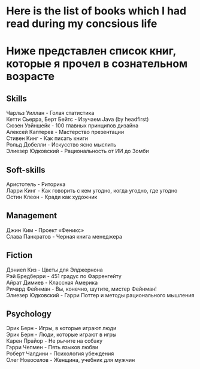 # Here is the list of books which I had read during my concsious life
# Ниже представлен список книг, которые я прочел в сознательном возрасте

## Skills
Чарльз Уиллан - Голая статистика  
Кетти Сьерра, Берт Бейтс - Изучаем Java (by headfirst)  
Сюзен Уэйншейк - 100 главных принципов дизайна  
Алексей Каптерев - Мастерство презентации  
Стивен Кинг - Как писать книги  
Рольд Добелли - Искусство ясно мыслить  
Элиезер Юдковский - Рациональность от ИИ до Зомби  

## Soft-skills
Аристотель - Риторика  
Ларри Кинг - Как говорить с кем угодно, когда угодно, где угодно  
Остин Клеон - Кради как художник  

## Management
Джин Ким - Проект «Феникс»  
Слава Панкратов - Черная книга менеджера  

## Fiction 
Дэниел Киз - Цветы для Элджернона  
Рэй Бредберри - 451 градус по Фарренгейту  
Айрат Димиев - Классная Америка  
Ричард Фейнман - Вы, конечно, шутите, мистер Фейнман!  
Элиезер Юдковский - Гарри Поттер и методы рационального мышления  

## Psychology
Эрик Берн - Игры, в которые играют люди  
Эрик Берн - Люди, которые играют в игры  
Карен Прайор - Не рычите на собаку  
Гэрри Чепмен - Пять языков любви  
Роберт Чалдини - Психология убеждения  
Олег Новоселов - Женщина, учебник для мужчин  
